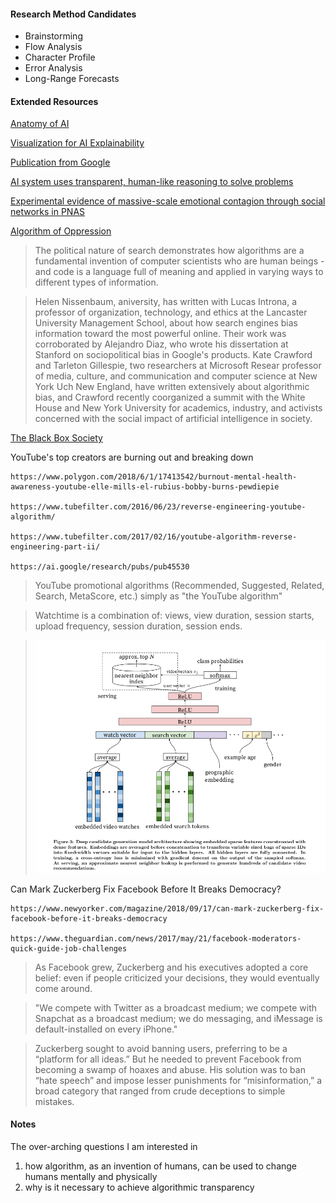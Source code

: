 #### Research Method Candidates
* Brainstorming
* Flow Analysis
* Character Profile
* Error Analysis
* Long-Range Forecasts
#### Extended Resources
[Anatomy of AI](https://anatomyof.ai)

[Visualization for AI Explainability](https://visxai.io)

[Publication from Google](https://ai.google/research/pubs/)

[AI system uses transparent, human-like reasoning to solve problems](http://news.mit.edu/2018/mit-lincoln-laboratory-ai-system-solves-problems-through-human-reasoning-0911)

[Experimental evidence of massive-scale emotional contagion through social networks in PNAS](http://www.pnas.org/content/pnas/111/24/8788.full.pdf)

[Algorithm of Oppression](https://nyupress.org/books/9781479837243/)

> The political nature of search demonstrates how algorithms are a fundamental invention of computer scientists who are human beings - and code is a language full of meaning and applied in varying ways to different types of information.

> Helen Nissenbaum, aniversity, has written with Lucas Introna, a professor of organization, technology, and ethics at the Lancaster University Management School, about how search engines bias information toward the most powerful online. Their work was corroborated by Alejandro Diaz, who wrote his dissertation at Stanford on sociopolitical bias in Google's products. Kate Crawford and Tarleton Gillespie, two researchers at Microsoft Resear professor of media, culture, and communication and computer science at New York Uch New England, have written extensively about algorithmic bias, and Crawford recently coorganized a summit with the White House and New York University for academics, industry, and activists concerned with the social impact of artificial intelligence in society. 

[The Black Box Society](http://www.hup.harvard.edu/catalog.php?isbn=9780674368279)

YouTube's top creators are burning out and breaking down

    https://www.polygon.com/2018/6/1/17413542/burnout-mental-health-awareness-youtube-elle-mills-el-rubius-bobby-burns-pewdiepie

    https://www.tubefilter.com/2016/06/23/reverse-engineering-youtube-algorithm/

    https://www.tubefilter.com/2017/02/16/youtube-algorithm-reverse-engineering-part-ii/

    https://ai.google/research/pubs/pub45530

> YouTube promotional algorithms (Recommended, Suggested, Related, Search, MetaScore, etc.) simply as "the YouTube algorithm"

> Watchtime is a combination of: views, view duration, session starts, upload frequency, session duration, session ends. 

> ![alt text](Assets/youtube.png "DNN for Youtube Recommendation")

Can Mark Zuckerberg Fix Facebook Before It Breaks Democracy?

    https://www.newyorker.com/magazine/2018/09/17/can-mark-zuckerberg-fix-facebook-before-it-breaks-democracy

    https://www.theguardian.com/news/2017/may/21/facebook-moderators-quick-guide-job-challenges 

> As Facebook grew, Zuckerberg and his executives adopted a core belief: even if people criticized your decisions, they would eventually come around.

> "We compete with Twitter as a broadcast medium; we compete with Snapchat as a broadcast medium; we do messaging, and iMessage is default-installed on every iPhone."

> Zuckerberg sought to avoid banning users, preferring to be a “platform for all ideas.” But he needed to prevent Facebook from becoming a swamp of hoaxes and abuse. His solution was to ban “hate speech” and impose lesser punishments for “misinformation,” a broad category that ranged from crude deceptions to simple mistakes.

#### Notes
The over-arching questions I am interested in 
1. how algorithm, as an invention of humans, can be used to change humans mentally and physically
2. why is it necessary to achieve algorithmic transparency


